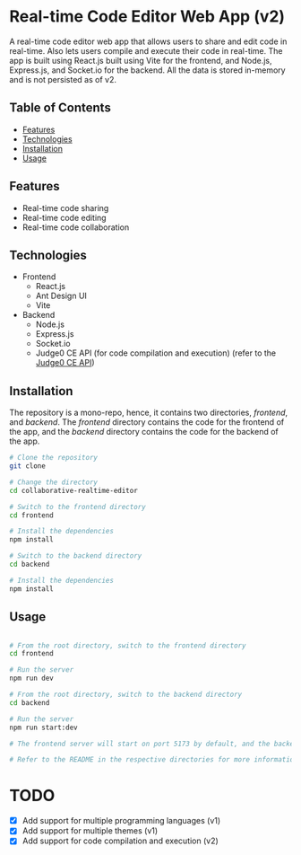 # Real-time Code Editor Web App (v2)
A real-time code editor web app that allows users to share and edit code in real-time. Also lets users compile and execute their code in real-time.
The app is built using React.js built using Vite for the frontend, and Node.js, Express.js, and Socket.io for the backend. All the data is stored in-memory and is not persisted as of v2.

## Table of Contents
- [Features](#features)
- [Technologies](#technologies)
- [Installation](#installation)
- [Usage](#usage)

## Features
- Real-time code sharing
- Real-time code editing
- Real-time code collaboration

## Technologies
- Frontend
  - React.js
  - Ant Design UI
  - Vite
- Backend
  - Node.js
  - Express.js
  - Socket.io
  - Judge0 CE API (for code compilation and execution) (refer to the [Judge0 CE API](https://rapidapi.com/judge0-official/api/judge0-ce))

## Installation
The repository is a mono-repo, hence, it contains two directories, *frontend*, and *backend*. The *frontend* directory contains the code for the frontend of the app, and the *backend* directory contains the code for the backend of the app.

```bash
# Clone the repository
git clone

# Change the directory
cd collaborative-realtime-editor

# Switch to the frontend directory
cd frontend

# Install the dependencies
npm install

# Switch to the backend directory
cd backend

# Install the dependencies
npm install
```

## Usage
```bash

# From the root directory, switch to the frontend directory
cd frontend

# Run the server
npm run dev

# From the root directory, switch to the backend directory
cd backend

# Run the server
npm run start:dev

# The frontend server will start on port 5173 by default, and the backend server will start on port mentioned in the environment variable, else on port 3001 by default.

# Refer to the README in the respective directories for more information.
```

# TODO
- [X] Add support for multiple programming languages (v1)
- [X] Add support for multiple themes (v1)
- [X] Add support for code compilation and execution (v2)

